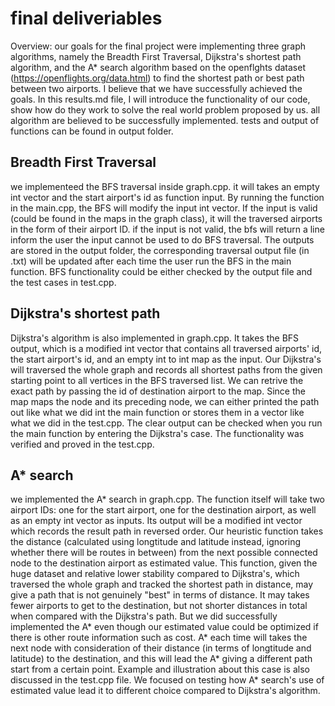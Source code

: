 # **final deliveriables**

Overview:
our goals for the final project were implementing three graph algorithms, namely the Breadth First Traversal, Dijkstra's shortest path algorithm, and the A* search algorithm based on the openflghts dataset (https://openflights.org/data.html) to find the shortest path or best path between two airports. I believe that we have successfully achieved the goals. In this results.md file, I will introduce the functionality of our code, show how do they work to solve the real world problem proposed by us. all algorithm are believed to be successfully implemented. tests and output of functions can be found in output folder.

## Breadth First Traversal
we implementeed the BFS traversal inside graph.cpp. it will takes an empty int vector and the start airport's id as function input. By running the function in the main.cpp, the BFS will modify the input int vector. If the input is valid (could be found in the maps in the graph class), it will the traversed airports in the form of their airport ID. if the input is not valid, the bfs will return a line inform the user the input cannot be used to do BFS traversal. The outputs are stored in the output folder, the corresponding traversal output file (in .txt) will be updated after each time the user run the BFS in the main function. BFS functionality could be either checked by the output file and the test cases in test.cpp.

## Dijkstra's shortest path
Dijkstra's algorithm is also implemented in graph.cpp. It takes the BFS output, which is a modified int vector that contains all traversed airports' id, the start airport's id, and an empty int to int map as the input. Our Dijkstra's will traversed the whole graph and records all shortest paths from the given starting point to all vertices in the BFS traversed list. We can retrive the exact path by passing the id of destination airport to the map. Since the map maps the node and its preceding node, we can either printed the path out like what we did int the main function or stores them in a vector like what we did in the test.cpp. The clear output can be checked when you run the main function by entering the Dijkstra's case. The functionality was verified and proved in the test.cpp.

## A* search 
we implemented the A* search in graph.cpp. The function itself will take two airport IDs: one for the start airport, one for the destination airport, as well as an empty int vector as inputs. Its output will be a modified int vector which records the result path in reversed order. Our heuristic function takes the distance (calculated using longtitude and latitude instead, ignoring whether there will be routes in between) from the next possible connected node to the destination airport as estimated value. This function, given the huge dataset and relative lower stability compared to Dijkstra's, which traversed the whole graph and tracked the shortest path in distance, may give a path that is not genuinely "best" in terms of distance. It may takes fewer airports to get to the destination, but not shorter distances in total when compared with the Dijkstra's path. But we did successfully implemented the A* even though our estimated value could be optimized if there is other route information such as cost. A* each time will takes the next node with consideration of their distance (in terms of longtitude and latitude) to the destination, and this will lead the A* giving a different path start from a certain point. Example and illustration about this case is also discussed in the test.cpp file. We focused on testing how A* search's use of estimated value lead it to different choice compared to Dijkstra's algorithm. 